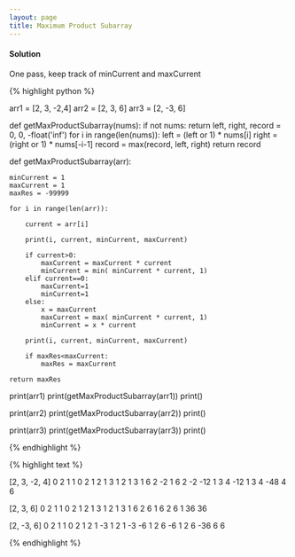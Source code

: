 ```yaml
---
layout: page
title: Maximum Product Subarray
---
```





#### Solution

One pass, keep track of minCurrent and maxCurrent

{% highlight python %}

arr1 = [2, 3, -2,4]
arr2 = [2, 3, 6]
arr3 = [2, -3, 6]

def getMaxProductSubarray(nums):
    if not nums: return
    left, right, record = 0, 0, -float('inf')
    for i in range(len(nums)):
        left = (left or 1) * nums[i]
        right = (right or 1) * nums[-i-1]
        record = max(record, left, right)
    return record

def getMaxProductSubarray(arr):

    minCurrent = 1
    maxCurrent = 1
    maxRes = -99999

    for i in range(len(arr)):

        current = arr[i]

        print(i, current, minCurrent, maxCurrent)

        if current>0:
            maxCurrent = maxCurrent * current
            minCurrent = min( minCurrent * current, 1)
        elif current==0:
            maxCurrent=1
            minCurrent=1
        else:
            x = maxCurrent
            maxCurrent = max( minCurrent * current, 1)
            minCurrent = x * current
        
        print(i, current, minCurrent, maxCurrent)

        if maxRes<maxCurrent:
            maxRes = maxCurrent
        
    return maxRes


print(arr1)
print(getMaxProductSubarray(arr1))
print()

print(arr2)
print(getMaxProductSubarray(arr2))
print()

print(arr3)
print(getMaxProductSubarray(arr3))
print()


{% endhighlight %}


{% highlight text %}

[2, 3, -2, 4]
0 2 1 1
0 2 1 2
1 3 1 2
1 3 1 6
2 -2 1 6
2 -2 -12 1
3 4 -12 1
3 4 -48 4
6

[2, 3, 6]
0 2 1 1
0 2 1 2
1 3 1 2
1 3 1 6
2 6 1 6
2 6 1 36
36

[2, -3, 6]
0 2 1 1
0 2 1 2
1 -3 1 2
1 -3 -6 1
2 6 -6 1
2 6 -36 6
6

{% endhighlight %}